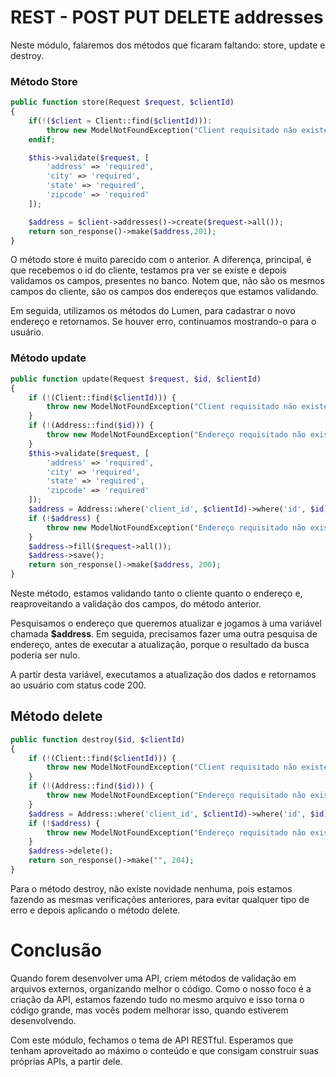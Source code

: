 # REST - POST PUT DELETE addresses

Neste módulo, falaremos dos métodos que ficaram faltando: store, update e destroy.

### Método Store

```php
public function store(Request $request, $clientId)
{
    if(!($client = Client::find($clientId))):
        throw new ModelNotFoundException("Client requisitado não existe");
    endif;

    $this->validate($request, [
        'address' => 'required',
        'city' => 'required',
        'state' => 'required',
        'zipcode' => 'required'
    ]);

    $address = $client->addresses()->create($request->all());
    return son_response()->make($address,201);
}
```

O método store é muito parecido com o anterior. A diferença, principal, é que recebemos o id do cliente, testamos pra ver se existe e depois validamos os campos, presentes no banco. Notem que, não são os mesmos campos do cliente, são os campos dos endereços que estamos validando.

Em seguida, utilizamos os métodos do Lumen, para cadastrar o novo endereço e retornamos. Se houver erro, continuamos mostrando-o para o usuário.

### Método update

```php
public function update(Request $request, $id, $clientId)
{
    if (!(Client::find($clientId))) {
        throw new ModelNotFoundException("Client requisitado não existe");
    }
    if (!(Address::find($id))) {
        throw new ModelNotFoundException("Endereço requisitado não existe");
    }
    $this->validate($request, [
        'address' => 'required',
        'city' => 'required',
        'state' => 'required',
        'zipcode' => 'required'
    ]);
    $address = Address::where('client_id', $clientId)->where('id', $id)->get()->first();
    if (!$address) {
        throw new ModelNotFoundException("Endereço requisitado não existe");
    }
    $address->fill($request->all());
    $address->save();
    return son_response()->make($address, 200);
}
```

Neste método, estamos validando tanto o cliente quanto o endereço e, reaproveitando a validação dos campos, do método anterior.

Pesquisamos o endereço que queremos atualizar e jogamos à uma variável chamada **$address**. Em seguida, precisamos fazer uma outra pesquisa de endereço, antes de executar a atualização, porque o resultado da busca poderia ser nulo.

A partir desta variável, executamos a atualização dos dados e retornamos ao usuário com status code 200.

## Método delete

```php
public function destroy($id, $clientId)
{
    if (!(Client::find($clientId))) {
        throw new ModelNotFoundException("Client requisitado não existe");
    }
    if (!(Address::find($id))) {
        throw new ModelNotFoundException("Endereço requisitado não existe");
    }
    $address = Address::where('client_id', $clientId)->where('id', $id)->get()->first();
    if (!$address) {
        throw new ModelNotFoundException("Endereço requisitado não existe");
    }
    $address->delete();
    return son_response()->make("", 204);
}
```

Para o método destroy, não existe novidade nenhuma, pois estamos fazendo as mesmas verificações anteriores, para evitar qualquer tipo de erro e depois aplicando o método delete.

# Conclusão

Quando forem desenvolver uma API, criem métodos de validação em arquivos externos, organizando melhor o código. Como o nosso foco é a criação da API, estamos fazendo tudo no mesmo arquivo e isso torna o código grande, mas vocês podem melhorar isso, quando estiverem desenvolvendo.

Com este módulo, fechamos o tema de API RESTful. Esperamos que tenham aproveitado ao máximo o conteúdo e que consigam construir suas próprias APIs, a partir dele.